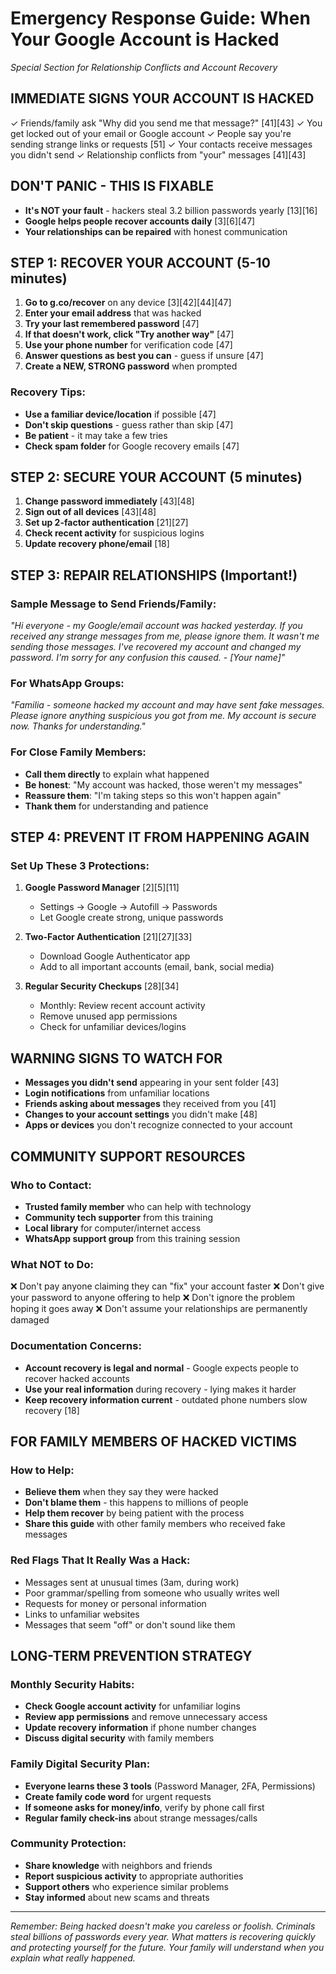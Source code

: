 # **Emergency Response Guide: When Your Google Account is Hacked**
*Special Section for Relationship Conflicts and Account Recovery*

## **IMMEDIATE SIGNS YOUR ACCOUNT IS HACKED**
✓ Friends/family ask "Why did you send me that message?" [41][43]
✓ You get locked out of your email or Google account
✓ People say you're sending strange links or requests [51]
✓ Your contacts receive messages you didn't send
✓ Relationship conflicts from "your" messages [41][43]

## **DON'T PANIC - THIS IS FIXABLE**
- **It's NOT your fault** - hackers steal 3.2 billion passwords yearly [13][16]
- **Google helps people recover accounts daily** [3][6][47]
- **Your relationships can be repaired** with honest communication

## **STEP 1: RECOVER YOUR ACCOUNT (5-10 minutes)**
1. **Go to g.co/recover** on any device [3][42][44][47]
2. **Enter your email address** that was hacked
3. **Try your last remembered password** [47]
4. **If that doesn't work, click "Try another way"** [47]
5. **Use your phone number** for verification code [47]
6. **Answer questions as best you can** - guess if unsure [47]
7. **Create a NEW, STRONG password** when prompted

### **Recovery Tips:**
- **Use a familiar device/location** if possible [47]
- **Don't skip questions** - guess rather than skip [47]
- **Be patient** - it may take a few tries
- **Check spam folder** for Google recovery emails [47]

## **STEP 2: SECURE YOUR ACCOUNT (5 minutes)**
1. **Change password immediately** [43][48]
2. **Sign out of all devices** [43][48]
3. **Set up 2-factor authentication** [21][27]
4. **Check recent activity** for suspicious logins
5. **Update recovery phone/email** [18]

## **STEP 3: REPAIR RELATIONSHIPS (Important!)**

### **Sample Message to Send Friends/Family:**
*"Hi everyone - my Google/email account was hacked yesterday. If you received any strange messages from me, please ignore them. It wasn't me sending those messages. I've recovered my account and changed my password. I'm sorry for any confusion this caused. - [Your name]"*

### **For WhatsApp Groups:**
*"Familia - someone hacked my account and may have sent fake messages. Please ignore anything suspicious you got from me. My account is secure now. Thanks for understanding."*

### **For Close Family Members:**
- **Call them directly** to explain what happened
- **Be honest**: "My account was hacked, those weren't my messages"
- **Reassure them**: "I'm taking steps so this won't happen again"
- **Thank them** for understanding and patience

## **STEP 4: PREVENT IT FROM HAPPENING AGAIN**

### **Set Up These 3 Protections:**
1. **Google Password Manager** [2][5][11]
   - Settings → Google → Autofill → Passwords
   - Let Google create strong, unique passwords

2. **Two-Factor Authentication** [21][27][33]
   - Download Google Authenticator app
   - Add to all important accounts (email, bank, social media)

3. **Regular Security Checkups** [28][34]
   - Monthly: Review recent account activity
   - Remove unused app permissions
   - Check for unfamiliar devices/logins

## **WARNING SIGNS TO WATCH FOR**
- **Messages you didn't send** appearing in your sent folder [43]
- **Login notifications** from unfamiliar locations
- **Friends asking about messages** they received from you [41]
- **Changes to your account settings** you didn't make [48]
- **Apps or devices** you don't recognize connected to your account

## **COMMUNITY SUPPORT RESOURCES**

### **Who to Contact:**
- **Trusted family member** who can help with technology
- **Community tech supporter** from this training
- **Local library** for computer/internet access
- **WhatsApp support group** from this training session

### **What NOT to Do:**
❌ Don't pay anyone claiming they can "fix" your account faster
❌ Don't give your password to anyone offering to help
❌ Don't ignore the problem hoping it goes away
❌ Don't assume your relationships are permanently damaged

### **Documentation Concerns:**
- **Account recovery is legal and normal** - Google expects people to recover hacked accounts
- **Use your real information** during recovery - lying makes it harder
- **Keep recovery information current** - outdated phone numbers slow recovery [18]

## **FOR FAMILY MEMBERS OF HACKED VICTIMS**

### **How to Help:**
- **Believe them** when they say they were hacked
- **Don't blame them** - this happens to millions of people
- **Help them recover** by being patient with the process
- **Share this guide** with other family members who received fake messages

### **Red Flags That It Really Was a Hack:**
- Messages sent at unusual times (3am, during work)
- Poor grammar/spelling from someone who usually writes well
- Requests for money or personal information
- Links to unfamiliar websites
- Messages that seem "off" or don't sound like them

## **LONG-TERM PREVENTION STRATEGY**

### **Monthly Security Habits:**
- **Check Google account activity** for unfamiliar logins
- **Review app permissions** and remove unnecessary access
- **Update recovery information** if phone number changes
- **Discuss digital security** with family members

### **Family Digital Security Plan:**
- **Everyone learns these 3 tools** (Password Manager, 2FA, Permissions)
- **Create family code word** for urgent requests
- **If someone asks for money/info**, verify by phone call first
- **Regular family check-ins** about strange messages/calls

### **Community Protection:**
- **Share knowledge** with neighbors and friends
- **Report suspicious activity** to appropriate authorities
- **Support others** who experience similar problems
- **Stay informed** about new scams and threats

---

*Remember: Being hacked doesn't make you careless or foolish. Criminals steal billions of passwords every year. What matters is recovering quickly and protecting yourself for the future. Your family will understand when you explain what really happened.*
